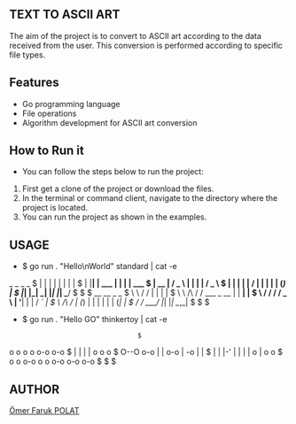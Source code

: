 ## TEXT TO ASCII ART

The aim of the project is to convert to ASCII art according to the data received from the user. This conversion is performed according to specific file types.

## Features

- Go programming language
- File operations
- Algorithm development for ASCII art conversion


## How to Run it

- You can follow the steps below to run the project:
1. First get a clone of the project or download the files. 
2. In the terminal or command client, navigate to the directory where the project is located. 
3. You can run the project as shown in the examples.
 
## USAGE 

- $ go run . "Hello\nWorld" standard | cat -e

 _    _          _   _          $
| |  | |        | | | |         $
| |__| |   ___  | | | |   ___   $
|  __  |  / _ \ | | | |  / _ \  $
| |  | | |  __/ | | | | | (_) | $
|_|  |_|  \___| |_| |_|  \___/  $
                                $
                                $
__          __                 _       _  $
\ \        / /                | |     | | $
 \ \  /\  / /    ___    _ __  | |   __| | $
  \ \/  \/ /    / _ \  | '__| | |  / _` | $
   \  /\  /    | (_) | | |    | | | (_| | $
    \/  \/      \___/  |_|    |_|  \__,_| $
                                          $
                                          $



- $ go run . "Hello GO" thinkertoy | cat -e

                                   $
o  o     o o            o-o   o-o  $
|  |     | |           o     o   o $
O--O o-o | | o-o       |  -o |   | $
|  | |-' | | | |       o   | o   o $
o  o o-o o o o-o        o-o   o-o  $
                                   $
                                   $

## AUTHOR

[Ömer Faruk POLAT](https://www.linkedin.com/in/oomer-faruk-polat/)

